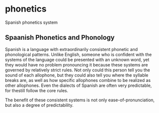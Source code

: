 # phonetics
Spanish phonetics system

## Spaanish Phonetics and Phonology
Spanish is a language with extraordinarily consistent phonetic and phonological patterns. Unlike English, someone who is confident with the systems of the language could be presented with an unknown word, yet they would have no problem pronouncing it because these systems are governed by relatively strict rules. Not only could this person tell you the sound of each allophone, but they could also tell you where the syllable breaks are, as well as how specific allophones combine to be realized as other allophones. Even the dialects of Spanish are often very predictable, for thestill follow the core rules.

The benefit of these consistent systems is not only ease-of-pronunciation, but also a degree of predictability. 
